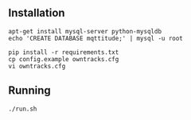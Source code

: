 ## Installation

```
apt-get install mysql-server python-mysqldb
echo 'CREATE DATABASE mqttitude;' | mysql -u root

pip install -r requirements.txt
cp config.example owntracks.cfg
vi owntracks.cfg
```


## Running

```
./run.sh
```